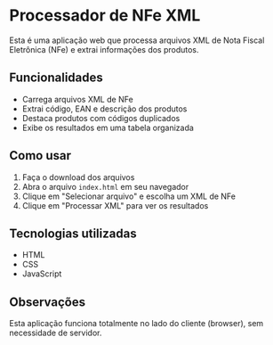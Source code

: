# Processador de NFe XML

Esta é uma aplicação web que processa arquivos XML de Nota Fiscal Eletrônica (NFe) e extrai informações dos produtos.

## Funcionalidades

- Carrega arquivos XML de NFe
- Extrai código, EAN e descrição dos produtos
- Destaca produtos com códigos duplicados
- Exibe os resultados em uma tabela organizada

## Como usar

1. Faça o download dos arquivos
2. Abra o arquivo `index.html` em seu navegador
3. Clique em "Selecionar arquivo" e escolha um XML de NFe
4. Clique em "Processar XML" para ver os resultados

## Tecnologias utilizadas

- HTML
- CSS
- JavaScript

## Observações

Esta aplicação funciona totalmente no lado do cliente (browser), sem necessidade de servidor.
